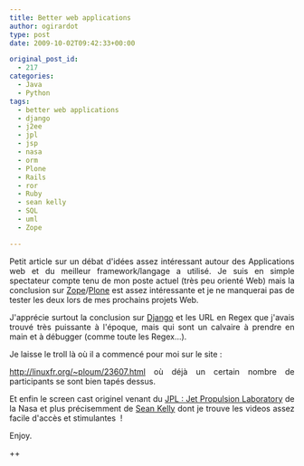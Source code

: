 ```yaml
---
title: Better web applications
author: ogirardot
type: post
date: 2009-10-02T09:42:33+00:00

original_post_id:
  - 217
categories:
  - Java
  - Python
tags:
  - better web applications
  - django
  - j2ee
  - jpl
  - jsp
  - nasa
  - orm
  - Plone
  - Rails
  - ror
  - Ruby
  - sean kelly
  - SQL
  - uml
  - Zope

---
```

<!--more-->
<p style="text-align:justify;">
  Petit article sur un débat d'idées assez intéressant autour des Applications web et du meilleur framework/langage a utilisé. Je suis en simple spectateur compte tenu de mon poste actuel (très peu orienté Web) mais la conclusion sur <a href="http://www.zope.org/" target="_blank">Zope</a>/<a href="http://plone.org" target="_blank">Plone</a> est assez intéressante et je ne manquerai pas de tester les deux lors de mes prochains projets Web.
</p>

<p style="text-align:justify;">
  J'apprécie surtout la conclusion sur <a href="http://www.djangoproject.com/" target="_blank">Django</a> et les URL en Regex que j'avais trouvé très puissante à l'époque, mais qui sont un calvaire à prendre en main et à débugger (comme toute les Regex...).
</p>

<p style="text-align:justify;">
  Je laisse le troll là où il a commencé pour moi sur le site :
</p>

<p style="text-align:justify;">
  <a href="http://linuxfr.org/~ploum/23607.html" target="_blank">http://linuxfr.org/~ploum/23607.html</a> où déjà un certain nombre de participants se sont bien tapés dessus.
</p>

<p style="text-align:justify;">
  Et enfin le screen cast originel venant du <a href="http://www.jpl.nasa.gov/" target="_blank">JPL : Jet Propulsion Laboratory</a> de la Nasa et plus précisemment de <a href="http://seankelly.tv/" target="_blank">Sean Kelly</a> dont je trouve les videos assez facile d'accès et stimulantes  !
</p>

<p style="text-align:justify;">
  Enjoy.
</p>

<p style="text-align:justify;">
  ++
</p>